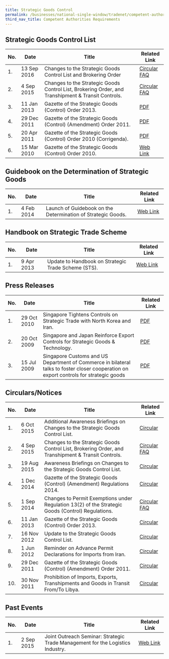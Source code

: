 ```yaml
---
title: Strategic Goods Control
permalink: /businesses/national-single-window/tradenet/competent-authorities-requirements/strategic-goods-control/
third_nav_title: Competent Authorities Requirements
---
```


## Strategic Goods Control List

| **No.** | **Date** | **Title** | **Related Link** |
|--|--|--|--|
| 1. | 13 Sep 2016 | Changes to the Strategic Goods Control List and Brokering Order | [Circular](/news-and-media/circulars/2016-09-13-Circular102016.pdf) <br> [FAQ](/files/about-us/sgco-2016-faqs.pdf) |
| 2. | 4 Sep 2015 | Changes to the Strategic Goods Control List, Brokering Order, and Transhipment & Transit Controls. | [Circular](/news-and-media/circulars/2015-09-04-Circular122015.pdf) <br> [FAQ](/files/about-us/public-faqs-sgco-2015.pdf) |
| 3. | 11 Jan 2013 | Gazette of the Strategic Goods (Control) Order 2013. | [PDF](/files/about-us/strategicgoodscontrolorder2013.pdf) |
| 4. | 29 Dec 2011 | Gazette of the Strategic Goods (Control) (Amendment) Order 2011. | [PDF](/files/about-us/strategicgoodscontrolamendmentorder2011.pdf) |
| 5. | 20 Apr 2011 | Gazette of the Strategic Goods (Control) Order 2010 (Corrigenda). | [PDF](/files/about-us/strategicgoodscontrolorder2010.pdf) |
| 6. | 15 Mar 2010 | Gazette of the Strategic Goods (Control) Order 2010. | [Web Link](/businesses/strategic-goods-control/overview) |

## Guidebook on the Determination of Strategic Goods

| **No.** | **Date** | **Title** | **Related Link** |
|--|--|--|--|
| 1. | 4 Feb 2014 | Launch of Guidebook on the Determination of Strategic Goods. | [Web Link](/businesses/strategic-goods-control/resources)|

## Handbook on Strategic Trade Scheme

| **No.** | **Date** | **Title** | **Related Link** |
|--|--|--|--|
| 1. | 9 Apr 2013 | Update to Handbook on Strategic Trade Scheme (STS). | [Web Link](/businesses/strategic-goods-control/resources) |

## Press Releases

| **No.** | **Date** | **Title** | **Related Link** |
|--|--|--|--|
| 1. | 29 Oct 2010 | Singapore Tightens Controls on Strategic Trade with North Korea and Iran. | [PDF](/files/about-us/pressrelease_final_website4.pdf) |
| 2. | 20 Oct 2009 | Singapore and Japan Reinforce Export Controls for Strategic Goods & Technology. | [PDF](/files/about-us/ca-pressrelease_final1.pdf) |
| 3. | 15 Jul 2009 | Singapore Customs and US Department of Commerce in bilateral talks to foster closer cooperation on export controls for strategic goods | [PDF](/files/about-us/ca-pressrelease-final4.pdf)  |

## Circulars/Notices

| **No.** | **Date** | **Title** | **Related Link** |
|--|--|--|--|
| 1. | 6 Oct 2015 | Additional Awareness Briefings on Changes to the Strategic Goods Control List. | [Circular](/files/about-us/notice-13-2015.pdf) |
| 2. | 4 Sep 2015 | Changes to the Strategic Goods Control List, Brokering Order, and Transhipment & Transit Controls. | [Circular](/files/about-us/Notice-12-2015.pdf) <br> [FAQ](/files/about-us/public-faqs-sgco-2015b.pdf)|
| 3. | 19 Aug 2015 | Awareness Briefings on Changes to the Strategic Goods Control List. | [Circular](/files/about-us/Notice-12-2015.pdf) |
| 4. | 1 Dec 2014 | Gazette of the Strategic Goods (Control) (Amendment) Regulations 2014. | [Circular](/news-and-media/circulars/2014-12-01-Circular142014.pdf) |
| 5. | 1 Sep 2014 | Changes to Permit Exemptions under Regulation 13(2) of the Strategic Goods (Control) Regulations. | [Circular](/news-and-media/circulars/2014-09-01-Circular122014.pdf) <br> [FAQ](/files/about-us/faqs-on-enhanced-transhipment-and-transit-controls-final.pdf) |
| 6. | 11 Jan 2013 | Gazette of the Strategic Goods (Control) Order 2013. | [Circular](/news-and-media/circulars/2013-01-11-Circular012013.pdf) |
| 7. | 16 Nov 2012 | Update to the Strategic Goods Control List. | [Circular](/news-and-media/circulars/2012-11-16-Circular152012.pdf) |
| 8. | 1 Jun 2012 | Reminder on Advance Permit Declarations for Imports from Iran. | [Circular](/news-and-media/circulars/2012-06-01-Circular072012.pdf) |
| 9. | 29 Dec 2011 | Gazette of the Strategic Goods (Control) (Amendment) Order 2011. | [Circular](/files/about-us/circularonthegazetteofthestrategicgoodscontrolamen.pdf) |
| 10. | 30 Nov 2011 | Prohibition of Imports, Exports, Transhipments and Goods in Transit From/To Libya. | [Circular](/news-and-media/circulars/2011-11-30-Circular252011.pdf) |

## Past Events

| **No.** | **Date** | **Title** | **Related Link** |
|--|--|--|--|
| 1. | 2 Sep 2015 | Joint Outreach Seminar: Strategic Trade Management for the Logistics Industry. | [Web Link](/businesses/business-resources/courses-and-events/application-for-customs-strategic-goods-control-course) |
